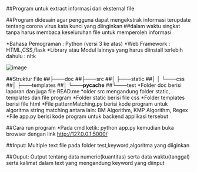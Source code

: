 ##Program untuk extract informasi dari eksternal file

##Program didesain agar pengguna dapat mengekstrak informasi terupdate tentang corona virus kata kunci yang diinginkan 
##dalam waktu singkat tanpa harus membaca keseluruhan file untuk memperoleh informasi

*Bahasa Pemograman : Python (versi 3 ke atas)
*Web Framework : HTML,CSS,flask
*Library atau Modul lainnya yang harus diinstall terlebih dahulu : nltk 

![image](https://user-images.githubusercontent.com/47893326/80063970-42f69680-8561-11ea-80e1-a783ef2be8cd.png)

##Struktur File
##├───doc
##├───src
##│   ├───static
##│   │   └───css
##│   ├───templates
##│   └───__pycache__
##└───test
*Folder doc berisi laporan dan juga file READ.me
*older src mengandung folder static, templates dan file program
*Folder static berisi file css
*Folder templates berisi file html
*File patternMatching.py berisi kode program untuk algoritma string matching antara lain: BM Algorithm, KMP Algorithm, Regex
*File app.py berisi kode program untuk backend applikasi tersebut


##Cara run program
*Pada cmd ketik:
python app.py
kemudian buka browser dengan link
http://127.0.0.1:5000/

##Input: Multiple text file pada folder test,keyword,algoritma yang diiginkan

##Ouput: Output tentang data numeric(kuantitas) serta data waktu(tanggal) serta kalimat dalam text yang mengandung  keyword yang diinput
